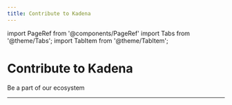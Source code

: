 ```yaml
---
title: Contribute to Kadena
---
```


import PageRef from '@components/PageRef'
import Tabs from '@theme/Tabs';
import TabItem from '@theme/TabItem';

# Contribute to Kadena

Be a part of our ecosystem

---



<PageRef url="node/overview" pageName="Run a Node" />
<PageRef url="ambassadors/overview" pageName="Ambassadors" />
<PageRef url="kadena-dao" pageName="Kadena DAO" />
